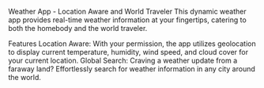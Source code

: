 Weather App - Location Aware and World Traveler
This dynamic weather app provides real-time weather information at your fingertips, catering to both the homebody and the world traveler.

Features
Location Aware: With your permission, the app utilizes geolocation to display current temperature, humidity, wind speed, and cloud cover for your current location.
Global Search: Craving a weather update from a faraway land? Effortlessly search for weather information in any city around the world.
